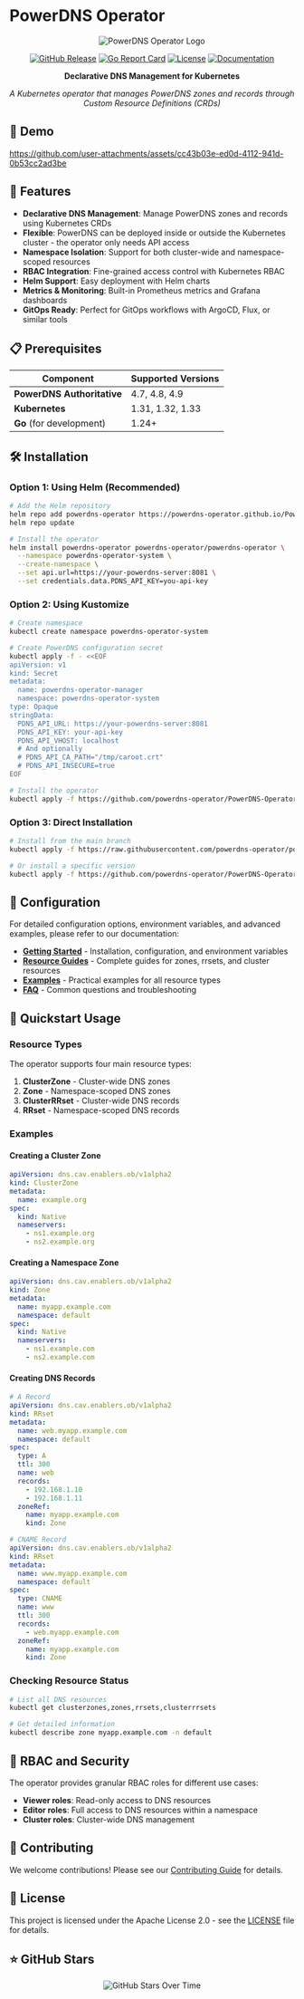 # PowerDNS Operator

<div align="center">

![PowerDNS Operator Logo](https://img.shields.io/badge/PowerDNS-Operator-blue?style=for-the-badge&logo=kubernetes)

[![GitHub Release](https://img.shields.io/github/v/release/powerdns-operator/powerdns-operator)](https://github.com/powerdns-operator/powerdns-operator/releases)
[![Go Report Card](https://goreportcard.com/badge/github.com/powerdns-operator/powerdns-operator)](https://goreportcard.com/report/github.com/powerdns-operator/powerdns-operator)
[![License](https://img.shields.io/badge/License-Apache%202.0-blue.svg)](https://opensource.org/licenses/Apache-2.0)
[![Documentation](https://img.shields.io/badge/docs-powerdns--operator.github.io-blue)](https://powerdns-operator.github.io/powerdns-operator/)

**Declarative DNS Management for Kubernetes**

*A Kubernetes operator that manages PowerDNS zones and records through Custom Resource Definitions (CRDs)*

</div>

## 🎥 Demo

https://github.com/user-attachments/assets/cc43b03e-ed0d-4112-941d-0b53cc2ad3be

## 🚀 Features

- **Declarative DNS Management**: Manage PowerDNS zones and records using Kubernetes CRDs
- **Flexible**: PowerDNS can be deployed inside or outside the Kubernetes cluster - the operator only needs API access
- **Namespace Isolation**: Support for both cluster-wide and namespace-scoped resources
- **RBAC Integration**: Fine-grained access control with Kubernetes RBAC
- **Helm Support**: Easy deployment with Helm charts
- **Metrics & Monitoring**: Built-in Prometheus metrics and Grafana dashboards
- **GitOps Ready**: Perfect for GitOps workflows with ArgoCD, Flux, or similar tools

## 📋 Prerequisites

| Component | Supported Versions |
|-----------|-------------------|
| **PowerDNS Authoritative** | 4.7, 4.8, 4.9 |
| **Kubernetes** | 1.31, 1.32, 1.33 |
| **Go** (for development) | 1.24+ |

## 🛠️ Installation

### Option 1: Using Helm (Recommended)

```bash
# Add the Helm repository
helm repo add powerdns-operator https://powerdns-operator.github.io/PowerDNS-Operator-helm-chart
helm repo update

# Install the operator
helm install powerdns-operator powerdns-operator/powerdns-operator \
  --namespace powerdns-operator-system \
  --create-namespace \
  --set api.url=https://your-powerdns-server:8081 \
  --set credentials.data.PDNS_API_KEY=you-api-key
```

### Option 2: Using Kustomize

```bash
# Create namespace
kubectl create namespace powerdns-operator-system

# Create PowerDNS configuration secret
kubectl apply -f - <<EOF
apiVersion: v1
kind: Secret
metadata:
  name: powerdns-operator-manager
  namespace: powerdns-operator-system
type: Opaque
stringData:
  PDNS_API_URL: https://your-powerdns-server:8081
  PDNS_API_KEY: your-api-key
  PDNS_API_VHOST: localhost
  # And optionally
  # PDNS_API_CA_PATH="/tmp/caroot.crt"
  # PDNS_API_INSECURE=true 
EOF

# Install the operator
kubectl apply -f https://github.com/powerdns-operator/PowerDNS-Operator/releases/latest/download/bundle.yaml
```

### Option 3: Direct Installation

```bash
# Install from the main branch
kubectl apply -f https://raw.githubusercontent.com/powerdns-operator/powerdns-operator/main/dist/install.yaml

# Or install a specific version
kubectl apply -f https://github.com/powerdns-operator/PowerDNS-Operator/releases/download/v0.1.0/bundle.yaml
```

## 🔧 Configuration

For detailed configuration options, environment variables, and advanced examples, please refer to our documentation:

- **[Getting Started](docs/introduction/getting-started.md)** - Installation, configuration, and environment variables
- **[Resource Guides](docs/guides/)** - Complete guides for zones, rrsets, and cluster resources
- **[Examples](docs/snippets/)** - Practical examples for all resource types
- **[FAQ](docs/introduction/faq.md)** - Common questions and troubleshooting

## 📖 Quickstart Usage

### Resource Types

The operator supports four main resource types:

1. **ClusterZone** - Cluster-wide DNS zones
2. **Zone** - Namespace-scoped DNS zones  
3. **ClusterRRset** - Cluster-wide DNS records
4. **RRset** - Namespace-scoped DNS records

### Examples

#### Creating a Cluster Zone

```yaml
apiVersion: dns.cav.enablers.ob/v1alpha2
kind: ClusterZone
metadata:
  name: example.org
spec:
  kind: Native
  nameservers:
    - ns1.example.org
    - ns2.example.org
```

#### Creating a Namespace Zone

```yaml
apiVersion: dns.cav.enablers.ob/v1alpha2
kind: Zone
metadata:
  name: myapp.example.com
  namespace: default
spec:
  kind: Native
  nameservers:
    - ns1.example.com
    - ns2.example.com
```

#### Creating DNS Records

```yaml
# A Record
apiVersion: dns.cav.enablers.ob/v1alpha2
kind: RRset
metadata:
  name: web.myapp.example.com
  namespace: default
spec:
  type: A
  ttl: 300
  name: web
  records:
    - 192.168.1.10
    - 192.168.1.11
  zoneRef:
    name: myapp.example.com
    kind: Zone

# CNAME Record
apiVersion: dns.cav.enablers.ob/v1alpha2
kind: RRset
metadata:
  name: www.myapp.example.com
  namespace: default
spec:
  type: CNAME
  name: www
  ttl: 300
  records:
    - web.myapp.example.com
  zoneRef:
    name: myapp.example.com
    kind: Zone
```

### Checking Resource Status

```bash
# List all DNS resources
kubectl get clusterzones,zones,rrsets,clusterrrsets

# Get detailed information
kubectl describe zone myapp.example.com -n default
```

## 🔐 RBAC and Security

The operator provides granular RBAC roles for different use cases:

- **Viewer roles**: Read-only access to DNS resources
- **Editor roles**: Full access to DNS resources within a namespace
- **Cluster roles**: Cluster-wide DNS management

## 🤝 Contributing

We welcome contributions! Please see our [Contributing Guide](CONTRIBUTING.md) for details.

## 📄 License

This project is licensed under the Apache License 2.0 - see the [LICENSE](LICENSE) file for details.

## ⭐️ GitHub Stars

<div align="center">

![GitHub Stars Over Time](https://starchart.cc/powerdns-operator/powerdns-operator.svg)

</div>


